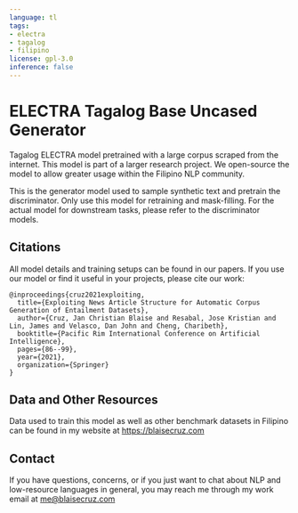 ```yaml
---
language: tl
tags:
- electra
- tagalog
- filipino
license: gpl-3.0
inference: false
---
```


# ELECTRA Tagalog Base Uncased Generator
Tagalog ELECTRA model pretrained with a large corpus scraped from the internet. This model is part of a larger research project. We open-source the model to allow greater usage within the Filipino NLP community.

This is the generator model used to sample synthetic text and pretrain the discriminator. Only use this model for retraining and mask-filling. For the actual model for downstream tasks, please refer to the discriminator models.

## Citations
All model details and training setups can be found in our papers. If you use our model or find it useful in your projects, please cite our work:

```
@inproceedings{cruz2021exploiting,
  title={Exploiting News Article Structure for Automatic Corpus Generation of Entailment Datasets},
  author={Cruz, Jan Christian Blaise and Resabal, Jose Kristian and Lin, James and Velasco, Dan John and Cheng, Charibeth},
  booktitle={Pacific Rim International Conference on Artificial Intelligence},
  pages={86--99},
  year={2021},
  organization={Springer}
}
```

## Data and Other Resources
Data used to train this model as well as other benchmark datasets in Filipino can be found in my website at https://blaisecruz.com

## Contact
If you have questions, concerns, or if you just want to chat about NLP and low-resource languages in general, you may reach me through my work email at me@blaisecruz.com

